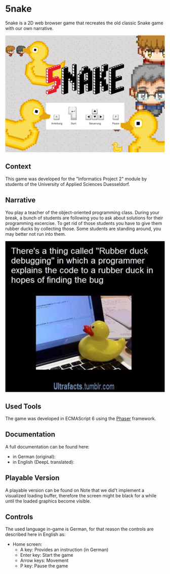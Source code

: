 # 5nake
5nake is a 2D web browser game that recreates the old classic Snake game with our own narrative.

![5nake title screen](./readme_src/5nake_title-screen.png)
## Context
This game was developed for the "Informatics Project 2" module by students of the University of Applied Sciences Duesseldorf.
## Narrative
You play a teacher of the object-oriented programming class. During your break, a bunch of students are following you to ask about solutions for their programming excercise. To get rid of those students you have to give them rubber ducks by collecting those. Some students are standing around, you may better not run into them.

![Rubber duck meme](./readme_src/rubber-duck_meme.jpg)
## Used Tools
The game was developed in ECMAScript 6 using the [Phaser](https://phaser.io/) framework.
## Documentation
A full documentation can be found here:
- in German (original):
- in English (DeepL translated):
## Playable Version
A playable version can be found on
Note that we did't implement a visualized loading buffer, therefore the screen might be black for a while until the loaded graphics become visible.
## Controls
The used language in-game is German, for that reason the controls are described here in English as:
- Home screen:
  - A key: Provides an instruction (in German)
  - Enter key: Start the game
  - Arrow keys: Movement
  - P key: Pause the game
